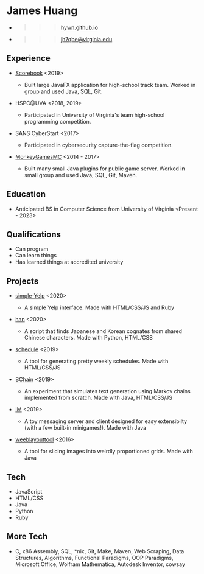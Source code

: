 James Huang
===========
* >>> [hywn.github.io](https://hywn.github.io/)
* >>> [jh7qbe@virginia.edu](mailto:jh7qbe@virginia.edu")


Experience
----------
* [Scorebook](https://github.com/hywn/Scorebook") <2019>
	- Built large JavaFX application for high-school track team.
	  Worked in group and used Java, SQL, Git.

* HSPC@UVA <2018, 2019>
	- Participated in University of Virginia's team high-school programming competition.

* SANS CyberStart <2017>
	- Participated in cybersecurity capture-the-flag competition.

* [MonkeyGamesMC](https://github.com/mogmc) <2014 - 2017>
	- Built many small Java plugins for public game server.
	  Worked in small group and used Java, SQL, Git, Maven.


Education
---------
* Anticipated BS in Computer Science from University of Virginia <Present - 2023>


Qualifications
--------------
* Can program
* Can learn things
* Has learned things at accredited university


Projects
--------
* [simple-Yelp](https://github.com/hywn/simple-Yelp") <2020>
	- A simple Yelp interface.
	  Made with HTML/CSS/JS and Ruby

* [han](https://hywn.github.io/han/) <2020>
	- A script that finds Japanese and Korean cognates from shared Chinese characters.
	  Made with Python, HTML/CSS

* [schedule](http://hywn.github.io/sche/schedule?src=https://gist.githubusercontent.com/hywn/7e52ab8abe2ae75b04116ba36a20cfc2/raw/) <2019>
	- A tool for generating pretty weekly schedules.
	  Made with HTML/CSS/JS

* [BChain](https://github.com/hywn/BChain") <2019>
	- An experiment that simulates text generation using Markov chains implemented from scratch.
	  Made with Java, HTML/CSS/JS

* [IM](https://github.com/hywn/IM") <2019>
	- A toy messaging server and client designed for easy extensibilty (with a few built-in minigames!).
	  Made with Java

* [weeblayouttool](https://github.com/hywn/weeblayouttool") <2016>
	- A tool for slicing images into weirdly proportioned grids.
	  Made with Java


Tech
----
* JavaScript
* HTML/CSS
* Java
* Python
* Ruby


More Tech
--------
* C, x86 Assembly, SQL, *nix, Git, Make, Maven, Web Scraping, Data Structures, Algorithms, Functional Paradigms, OOP Paradigms, Microsoft Office, Wolfram Mathematica, Autodesk Inventor, cowsay